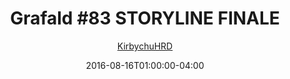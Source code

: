 ---
title: "Grafald #83 STORYLINE FINALE"
type: "image"
date: 2016-08-16T01:00:00-04:00
draft: false
categories: ["Grafald"]
image_paths:
    - "../img/2016/83/1.png"
    - "../img/2016/83/2.png"
    - "../img/2016/83/3.png"
    - "../img/2016/83/4.png"
    - "../img/2016/83/5.png"
    - "../img/2016/83/6.png"
    - "../img/2016/83/7.png"
    - "../img/2016/83/8.png"
    - "../img/2016/83/9.png"
    - "../img/2016/83/10.png"
    - "../img/2016/83/11.png"
    - "../img/2016/83/12.png"
    - "../img/2016/83/13.png"
    - "../img/2016/83/14.png"
alt_text: ""
is_subpage: true
author: "[KirbychuHRD](https://cohost.org/KirbychuHRD)"
---